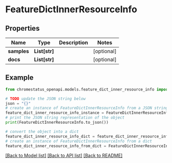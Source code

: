 # FeatureDictInnerResourceInfo


## Properties

Name | Type | Description | Notes
------------ | ------------- | ------------- | -------------
**samples** | **List[str]** |  | [optional] 
**docs** | **List[str]** |  | [optional] 

## Example

```python
from chromestatus_openapi.models.feature_dict_inner_resource_info import FeatureDictInnerResourceInfo

# TODO update the JSON string below
json = "{}"
# create an instance of FeatureDictInnerResourceInfo from a JSON string
feature_dict_inner_resource_info_instance = FeatureDictInnerResourceInfo.from_json(json)
# print the JSON string representation of the object
print(FeatureDictInnerResourceInfo.to_json())

# convert the object into a dict
feature_dict_inner_resource_info_dict = feature_dict_inner_resource_info_instance.to_dict()
# create an instance of FeatureDictInnerResourceInfo from a dict
feature_dict_inner_resource_info_from_dict = FeatureDictInnerResourceInfo.from_dict(feature_dict_inner_resource_info_dict)
```
[[Back to Model list]](../README.md#documentation-for-models) [[Back to API list]](../README.md#documentation-for-api-endpoints) [[Back to README]](../README.md)


